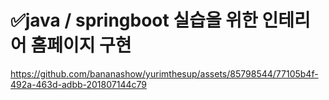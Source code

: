 # ✅java / springboot 실습을 위한 인테리어 홈페이지 구현



https://github.com/bananashow/yurimthesup/assets/85798544/77105b4f-492a-463d-adbb-201807144c79


